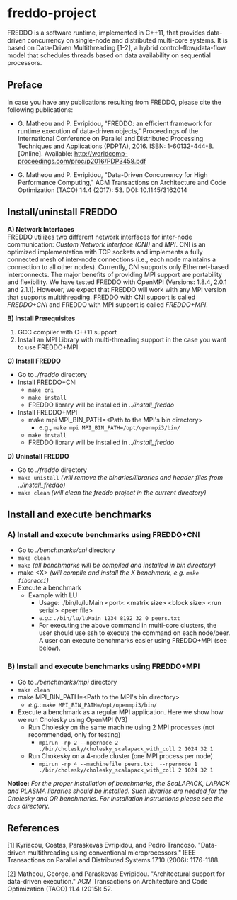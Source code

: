 # freddo-project
FREDDO is a software runtime, implemented in C++11, that provides data-driven concurrency on single-node and distributed multi-core systems. It is based on Data-Driven Multithreading [1-2], a hybrid control-flow/data-flow
model that schedules threads based on data availability on sequential processors.

## Preface
In case you have any publications resulting from FREDDO, please cite the following publications:
  - G. Matheou and P. Evripidou, "FREDDO: an efficient framework for runtime execution of data-driven objects," Proceedings of the International Conference on Parallel and Distributed Processing Techniques and Applications (PDPTA), 2016. ISBN: 1-60132-444-8. [Online]. Available: http://worldcomp-proceedings.com/proc/p2016/PDP3458.pdf

  - G. Matheou and P. Evripidou, "Data-Driven Concurrency for High Performance Computing," ACM Transactions on Architecture and Code Optimization (TACO) 14.4 (2017): 53. DOI: 10.1145/3162014

## Install/uninstall FREDDO

**A) Network Interfaces** <br />
FREDDO utilizes two different network interfaces for inter-node communication: *Custom Network Interface (CNI)* and *MPI*. CNI is an optimized implementation with TCP sockets and implements a fully connected mesh of inter-node connections (i.e., each node maintains a connection to all other nodes). Currently, CNI supports only Ethernet-based interconnects. The major benefits of providing MPI support are portability and flexibility. We have tested FREDDO with OpenMPI (Versions: 1.8.4, 2.0.1 and 2.1.1). However, we expect that FREDDO will work with any MPI version that supports multithreading. FREDDO with CNI support is called *FREDDO+CNI* and FREDDO with MPI support is called *FREDDO+MPI*.

**B) Install Prerequisites**
1. GCC compiler with C++11 support
2. Install an MPI Library with multi-threading support in the case you want to use FREDDO+MPI

**C) Install FREDDO**
- Go to *./freddo* directory
- Install FREDDO+CNI
  - ```make cni```
  - ```make install```
  - FREDDO library will be installed in *../install_freddo*
- Install FREDDO+MPI
  - make mpi MPI_BIN_PATH=<Path to the MPI's bin directory>
    - e.g., ```make mpi MPI_BIN_PATH=/opt/openmpi3/bin/```
  - ```make install```
  - FREDDO library will be installed in *../install_freddo*

**D) Uninstall FREDDO**
- Go to *./freddo* directory
- ```make unistall``` *(will remove the binaries/libraries and header files from ../install_freddo)*
- ```make clean``` *(will clean the freddo project in the current directory)*

## Install and execute benchmarks

### A) Install and execute benchmarks using FREDDO+CNI
- Go to *./benchmarks/cni* directory
- ```make clean```
- ```make``` *(all benchmarks will be compiled and installed in bin directory)*
- make &lt;X&gt; *(will compile and install the X benchmark, e.g. ```make fibonacci```)*
- Execute a benchmark
  - Example with LU
    - Usage: ./bin/lu/luMain &lt;port&lt; &lt;matrix size&gt; &lt;block size&gt; &lt;run serial&gt; &lt;peer file&gt;
    - *e.g.*: ```./bin/lu/luMain 1234 8192 32 0 peers.txt```
    - For executing the above command in multi-core clusters, the user should use ssh to execute the command on each node/peer. A user can execute benchmarks easier using FREDDO+MPI (see below).

### B) Install and execute benchmarks using FREDDO+MPI
- Go to *./benchmarks/mpi* directory
- ```make clean```
- make MPI_BIN_PATH=<Path to the MPI's bin directory>
  - *e.g.*: ```make MPI_BIN_PATH=/opt/openmpi3/bin/```
- Execute a benchmark as a regular MPI application. Here we show how we run Cholesky using OpenMPI (V3)
  - Run Cholesky on the same machine using 2 MPI processes (not recommended, only for testing)
    - ```mpirun -np 2 --npernode 2 ./bin/cholesky/cholesky_scalapack_with_coll 2 1024 32 1```
  - Run Chokesky on a 4-node cluster (one MPI process per node)
    - ```mpirun -np 4 --machinefile peers.txt  --npernode 1 ./bin/cholesky/cholesky_scalapack_with_coll 2 1024 32 1```

**Notice:** *For the proper installation of benchmarks, the ScaLAPACK, LAPACK and PLASMA libraries should be installed. Such libraries are needed for the Cholesky and QR benchmarks. For installation instructions please see the `docs` directory.*

## References
[1] Kyriacou, Costas, Paraskevas Evripidou, and Pedro Trancoso. "Data-driven multithreading using conventional microprocessors." IEEE Transactions on Parallel and Distributed Systems 17.10 (2006): 1176-1188.

[2] Matheou, George, and Paraskevas Evripidou. "Architectural support for data-driven execution." ACM Transactions on Architecture and Code Optimization (TACO) 11.4 (2015): 52.
